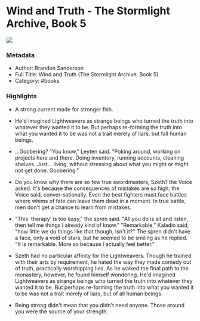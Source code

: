 # Wind and Truth - The Stormlight Archive, Book 5

![](https://images-na.ssl-images-amazon.com/images/S/compressed.photo.goodreads.com/books/1724944713i/203578847.jpg)

### Metadata

- Author: Brandon Sanderson
- Full Title: Wind and Truth (The Stormlight Archive, Book 5)
- Category: #books

### Highlights

- A strong current made for stronger fish.

- He'd imagined Lightweavers as strange beings who turned the truth into whatever they wanted it to be. But perhaps re-forming the truth into what you wanted it to be was not a trait merely of liars, but fall human beings.

- ...Goobering? "You know," Leyten said. "Poking around, working on projects here and there. Doing inventory, running accounts, cleaning shelves. Just... living, without stressing about what you might or might not get done. Goobering."

- Do you know why there are so few true swordmasters, Szeth? the Voice asked. It's because the consequences of mistakes are so high, the Voice said, conver-sationally. Even the best fighters must face battles where whims of fate can leave them dead in a moment. In true battle, men don't get a chance to learn from mistakes.

- "This' therapy' is too easy," the spren said. "All you do is sit and listen, then tell me things I already kind of know." "Remarkable," Kaladin said, "how little we do things like that though, isn't it?" The spren didn't have a face, only a void of stars, but he seemed to be smiling as he replied. "It is remarkable. More so because I actually feel better." 

- Szeth had no particular affinity for the Lightweavers. Though he trained with their arts by requirement, he hated the way they made comedy out of truth, practically worshipping lies.
As he walked the final path to the monastery, however, he found himself wondering. He'd imagined Lightweavers as strange beings who turned the truth into whatever they wanted it to be. But perhaps re-forming the truth into what you wanted it to be was not a trait merely of liars, but of all human beings.

- Being strong didn't mean that you didn't need anyone. Those around you were the source of your strength.
